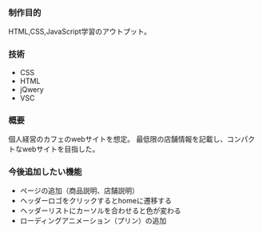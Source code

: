 ### 制作目的
HTML,CSS,JavaScript学習のアウトプット。

### 技術
+ CSS
+ HTML
+ jQwery
+ VSC

### 概要
個人経営のカフェのwebサイトを想定。
最低限の店舗情報を記載し、コンパクトなwebサイトを目指した。

### 今後追加したい機能
+ ページの追加（商品説明、店舗説明）
+ ヘッダーロゴをクリックするとhomeに遷移する
+ ヘッダーリストにカーソルを合わせると色が変わる
+ ローディングアニメーション（プリン）の追加
